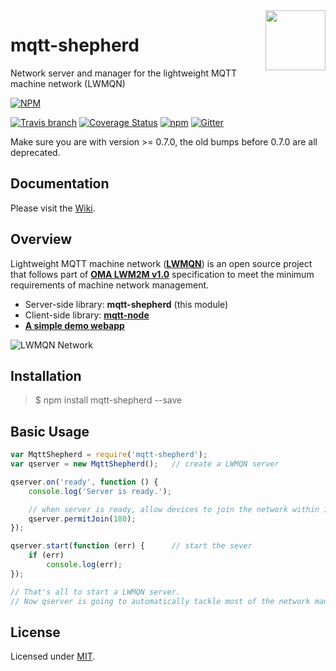<img src="https://raw.githubusercontent.com/lwmqn/documents/master/media/mqtt.png" align="right" height="96" width="96" />

# mqtt-shepherd
Network server and manager for the lightweight MQTT machine network (LWMQN)

[![NPM](https://nodei.co/npm/mqtt-shepherd.png?downloads=true)](https://nodei.co/npm/mqtt-shepherd/)

[![Travis branch](https://img.shields.io/travis/lwmqn/mqtt-shepherd/master.svg?maxAge=2592000)](https://travis-ci.org/lwmqn/mqtt-shepherd)
[![Coverage Status](https://coveralls.io/repos/github/lwmqn/mqtt-shepherd/badge.svg?branch=master)](https://coveralls.io/github/lwmqn/mqtt-shepherd?branch=master)
[![npm](https://img.shields.io/npm/l/mqtt-shepherd.svg?maxAge=2592000)](https://www.npmjs.com/package/mqtt-shepherd)
[![Gitter](https://img.shields.io/gitter/room/lwmqn/Lobby.svg)](https://gitter.im/lwmqn/Lobby)

Make sure you are with version >= 0.7.0, the old bumps before 0.7.0 are all deprecated.


## Documentation

Please visit the [Wiki](https://github.com/lwmqn/mqtt-shepherd/wiki).


## Overview

Lightweight MQTT machine network ([**LWMQN**](http://lwmqn.github.io)) is an open source project that follows part of [**OMA LWM2M v1.0**](http://technical.openmobilealliance.org/Technical/technical-information/release-program/current-releases/oma-lightweightm2m-v1-0) specification to meet the minimum requirements of machine network management.

* Server-side library: **mqtt-shepherd** (this module)
* Client-side library: [**mqtt-node**](https://github.com/lwmqn/mqtt-node)
* [**A simple demo webapp**](https://github.com/lwmqn/lwmqn-demo)

![LWMQN Network](https://raw.githubusercontent.com/lwmqn/documents/master/media/lwmqn_net.png)


## Installation

> $ npm install mqtt-shepherd --save


## Basic Usage

```js
var MqttShepherd = require('mqtt-shepherd');
var qserver = new MqttShepherd();   // create a LWMQN server

qserver.on('ready', function () {
    console.log('Server is ready.');

    // when server is ready, allow devices to join the network within 180 secs
    qserver.permitJoin(180);
});

qserver.start(function (err) {      // start the sever
    if (err)
        console.log(err);
});

// That's all to start a LWMQN server.
// Now qserver is going to automatically tackle most of the network managing things.
```


## License

Licensed under [MIT](https://github.com/lwmqn/mqtt-shepherd/blob/master/LICENSE).

